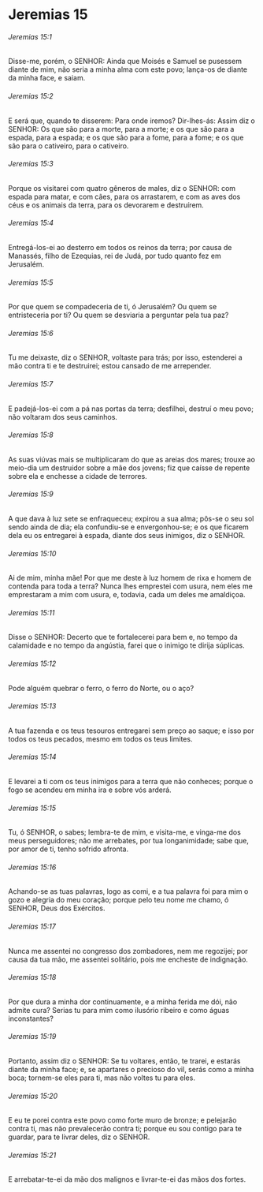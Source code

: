 # Jeremias 15

###### Jeremias 15:1

Disse-me, porém, o SENHOR: Ainda que Moisés e Samuel se pusessem diante de mim, não seria a minha alma com este povo; lança-os de diante da minha face, e saiam.

###### Jeremias 15:2

E será que, quando te disserem: Para onde iremos? Dir-lhes-ás: Assim diz o SENHOR: Os que são para a morte, para a morte; e os que são para a espada, para a espada; e os que são para a fome, para a fome; e os que são para o cativeiro, para o cativeiro.

###### Jeremias 15:3

Porque os visitarei com quatro gêneros de males, diz o SENHOR: com espada para matar, e com cães, para os arrastarem, e com as aves dos céus e os animais da terra, para os devorarem e destruírem.

###### Jeremias 15:4

Entregá-los-ei ao desterro em todos os reinos da terra; por causa de Manassés, filho de Ezequias, rei de Judá, por tudo quanto fez em Jerusalém.

###### Jeremias 15:5

Por que quem se compadeceria de ti, ó Jerusalém? Ou quem se entristeceria por ti? Ou quem se desviaria a perguntar pela tua paz?

###### Jeremias 15:6

Tu me deixaste, diz o SENHOR, voltaste para trás; por isso, estenderei a mão contra ti e te destruirei; estou cansado de me arrepender.

###### Jeremias 15:7

E padejá-los-ei com a pá nas portas da terra; desfilhei, destruí o meu povo; não voltaram dos seus caminhos.

###### Jeremias 15:8

As suas viúvas mais se multiplicaram do que as areias dos mares; trouxe ao meio-dia um destruidor sobre a mãe dos jovens; fiz que caísse de repente sobre ela e enchesse a cidade de terrores.

###### Jeremias 15:9

A que dava à luz sete se enfraqueceu; expirou a sua alma; pôs-se o seu sol sendo ainda de dia; ela confundiu-se e envergonhou-se; e os que ficarem dela eu os entregarei à espada, diante dos seus inimigos, diz o SENHOR.

###### Jeremias 15:10

Ai de mim, minha mãe! Por que me deste à luz homem de rixa e homem de contenda para toda a terra? Nunca lhes emprestei com usura, nem eles me emprestaram a mim com usura, e, todavia, cada um deles me amaldiçoa.

###### Jeremias 15:11

Disse o SENHOR: Decerto que te fortalecerei para bem e, no tempo da calamidade e no tempo da angústia, farei que o inimigo te dirija súplicas.

###### Jeremias 15:12

Pode alguém quebrar o ferro, o ferro do Norte, ou o aço?

###### Jeremias 15:13

A tua fazenda e os teus tesouros entregarei sem preço ao saque; e isso por todos os teus pecados, mesmo em todos os teus limites.

###### Jeremias 15:14

E levarei a ti com os teus inimigos para a terra que não conheces; porque o fogo se acendeu em minha ira e sobre vós arderá.

###### Jeremias 15:15

Tu, ó SENHOR, o sabes; lembra-te de mim, e visita-me, e vinga-me dos meus perseguidores; não me arrebates, por tua longanimidade; sabe que, por amor de ti, tenho sofrido afronta.

###### Jeremias 15:16

Achando-se as tuas palavras, logo as comi, e a tua palavra foi para mim o gozo e alegria do meu coração; porque pelo teu nome me chamo, ó SENHOR, Deus dos Exércitos.

###### Jeremias 15:17

Nunca me assentei no congresso dos zombadores, nem me regozijei; por causa da tua mão, me assentei solitário, pois me encheste de indignação.

###### Jeremias 15:18

Por que dura a minha dor continuamente, e a minha ferida me dói, não admite cura? Serias tu para mim como ilusório ribeiro e como águas inconstantes?

###### Jeremias 15:19

Portanto, assim diz o SENHOR: Se tu voltares, então, te trarei, e estarás diante da minha face; e, se apartares o precioso do vil, serás como a minha boca; tornem-se eles para ti, mas não voltes tu para eles.

###### Jeremias 15:20

E eu te porei contra este povo como forte muro de bronze; e pelejarão contra ti, mas não prevalecerão contra ti; porque eu sou contigo para te guardar, para te livrar deles, diz o SENHOR.

###### Jeremias 15:21

E arrebatar-te-ei da mão dos malignos e livrar-te-ei das mãos dos fortes.

